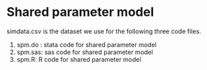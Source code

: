 # Shared parameter model
simdata.csv is the dataset we use for the following three code files.
1. spm.do : stata code for shared parameter model
2. spm.sas:  sas code for shared parameter model
3. spm.R:    R code for shared parameter model
 
